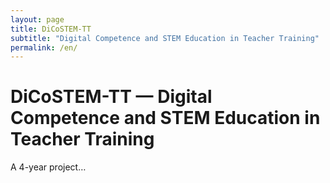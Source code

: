 ```yaml
---
layout: page
title: DiCoSTEM-TT
subtitle: "Digital Competence and STEM Education in Teacher Training"
permalink: /en/
---
```

<div class="hero"><h1>DiCoSTEM-TT — Digital Competence and STEM Education in Teacher Training</h1><p class="subtitle">A 4-year project…</p></div>
